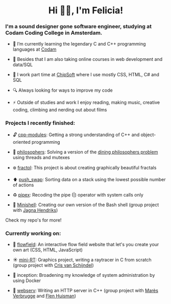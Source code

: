 

<h1 align="center">Hi 👋🏼, I'm Felicia!</h1>
<h3 align="left">I'm a sound designer gone software engineer, studying at Codam Coding College in Amsterdam.</h3>


- 🌱 I’m currently learning the legendary C and C++ programming languages at [Codam](https://www.codam.nl/)

- 🎒 Besides that I am also taking online courses in web development and data/SQL

- :office: I work part time at [ChipSoft](https://www.chipsoft.nl/) where I use mostly CSS, HTML, C# and SQL

- 🔍 Always looking for ways to improve my code

- ⚡ Outside of studies and work I enjoy reading, making music, creative coding, climbing and nerding out about films

<h3 align="left">Projects I recently finished:</h3>

- :unlock: [cpp-modules](https://github.com/fkoolhoven/Cpp-Modules): Getting a strong understanding of C++ and object-oriented programming

- :spaghetti: [philosophers](https://github.com/fkoolhoven/philosophers): Solving a version of the [dining philosophers problem](https://en.wikipedia.org/wiki/Dining_philosophers_problem) using threads and mutexes

- :snowflake: [fractol](https://github.com/fkoolhoven/fractol): This project is about creating graphically beautiful fractals

- :arrow_up: [push_swap](https://github.com/fkoolhoven/push_swap): Sorting data on a stack using the lowest possible number of actions

- :recycle: [pipex](https://github.com/fkoolhoven/pipex): Recoding the pipe (|) operator with system calls only

- 🐚 [Minishell](https://github.com/fkoolhoven/Minishell): Creating our own version of the Bash shell (group project with [Jagna Hendriks](https://github.com/jshendriks))

Check my repo's for more!

<h3 align="left">Currently working on:</h3>

- :ocean: [flowfield](https://github.com/fkoolhoven/fkoolhoven.github.io): An interactive flow field website that let's you create your own art (CSS, HTML, JavaScript)

- :sunny: [mini-RT](https://github.com/fkoolhoven/miniRT): Graphics project, writing a raytracer in C from scratch (group project with [Cris van Schijndel](https://github.com/cristje21))

- :whale2: inception: Broadening my knowledge of system administration by using Docker

- :electric_plug: [webserv](https://github.com/fkoolhoven/webserv): Writing an HTTP server in C++ (group project with [Marès Verbrugge](https://github.com/maresverbrugge) and [Flen Huisman](https://github.com/fhuisman))
